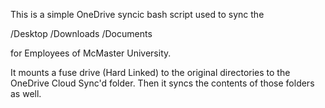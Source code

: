 This is a simple OneDrive syncic bash script used to sync the

/Desktop
/Downloads
/Documents

for Employees of McMaster University. 

It mounts a fuse drive (Hard Linked) to the original directories
to the OneDrive Cloud Sync'd folder. Then it syncs the contents of those
folders as well. 


